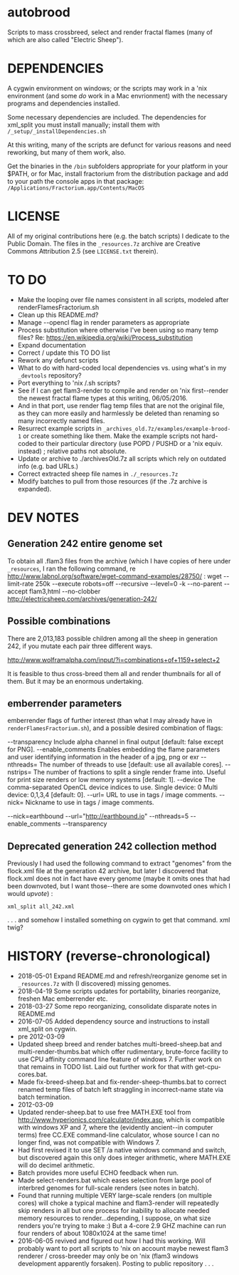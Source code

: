 # autobrood
Scripts to mass crossbreed, select and render fractal flames (many of which are also called "Electric Sheep").

# DEPENDENCIES
A cygwin environment on windows; or the scripts may work in a 'nix environment (and some _do_ work in a Mac envrionment) with the necessary programs and dependencies installed.

Some necessary dependencies are included. The dependencies for xml_split you must install manually; install them with `/_setup/_installDependencies.sh`

At this writing, many of the scripts are defunct for various reasons and need reworking, but many of them work, also.

Get the binaries in the `/bin` subfolders appropriate for your platform in your $PATH, or for Mac, install fractorium from the distribution package and add to your path the console apps in that package: `/Applications/Fractorium.app/Contents/MacOS`

# LICENSE
All of my original contributions here (e.g. the batch scripts) I dedicate to the Public Domain. The files in the `_resources.7z` archive are Creative Commons Attribution 2.5 (see `LICENSE.txt` therein).

# TO DO
- Make the looping over file names consistent in all scripts, modeled after renderFlamesFractorium.sh
- Clean up this README.md?
- Manage --opencl flag in render parameters as appropriate
- Process substitution where otherwise I've been using so many temp files? Re:
https://en.wikipedia.org/wiki/Process_substitution
- Expand documentation
- Correct / update this TO DO list
- Rework any defunct scripts
- What to do with hard-coded local dependencies vs. using what's in my `_devtools` repository?
- Port everything to 'nix /.sh scripts?
- See if I can get flam3-render to compile and render on 'nix first--render the newest fractal flame types at this writing, 06/05/2016.
 - And in that port, use render flag temp files that are not the original file, as they can more easily and harmlessly be deleted than renaming so many incorrectly named files.
- Resurrect example scripts in `_archives_old.7z/examples/example-brood-1` or create something like them. Make the example scripts not hard-coded to their particular directory (use POPD / PUSHD or a 'nix equiv. instead) ; relative paths not absolute.
- Update or archive to ./archivesOld.7z all scripts which rely on outdated info (e.g. bad URLs.)
- Correct extracted sheep file names in `./_resources.7z`
- Modify batches to pull from those resources (if the .7z archive is expanded).

# DEV NOTES

## Generation 242 entire genome set

To obtain all .flam3 files from the archive (which I have copies of here under `_resources`, I ran the following command, re http://www.labnol.org/software/wget-command-examples/28750/ :
wget --limit-rate 250k --execute robots=off --recursive --level=0 -k --no-parent --accept flam3,html --no-clobber http://electricsheep.com/archives/generation-242/

## Possible combinations
There are 2,013,183 possible children among all the sheep in generation 242, if you mutate each pair three different ways.

http://www.wolframalpha.com/input/?i=combinations+of+1159+select+2

It is feasible to thus cross-breed them all and render thumbnails for all of them. But it may be an enormous undertaking.

## emberrender parameters

emberrender flags of further interest (than what I may already have in `renderFlamesFractorium.sh`), and a possible desired combination of flags:

--transparency            Include alpha channel in final output [default: false except for PNG].
--enable_comments         Enables embedding the flame parameters and user identifying information in the header of a jpg, png or exr 
--nthreads=<val>          The number of threads to use [default: use all available cores].
--nstrips=<val>           The number of fractions to split a single render frame into. Useful for print size renders or low memory systems [default: 1].
--device                  The comma-separated OpenCL device indices to use. Single device: 0 Multi device: 0,1,3,4 [default: 0].
--url=<val>               URL to use in <edit> tags / image comments.
--nick=<val>              Nickname to use in <edit> tags / image comments.

--nick=earthbound --url="http://earthbound.io" --nthreads=5 --enable_comments --transparency

## Deprecated generation 242 collection method

Previously I had used the following command to extract "genomes" from the flock.xml file at the generation 42 archive, but later I discovered that flock.xml does not in fact have every genome (maybe it omits ones that had been downvoted, but I want those--there are some downvoted ones which I would *upvote*) :

`xml_split all_242.xml`

. . . and somehow I installed something on cygwin to get that command. xml twig?

# HISTORY (reverse-chronological)

- 2018-05-01 Expand README.md and refresh/reorganize genome set in `_resources.7z` with (I discovered) missing genomes.
- 2018-04-19 Some scripts updates for portability, binaries reorganize, freshen Mac emberrender etc.
- 2018-03-27 Some repo reorganizing, consolidate disparate notes in README.md
- 2016-07-05 Added dependency source and instructions to install xml_split on cygwin.
- pre 2012-03-09
 - Updated sheep breed and render batches multi-breed-sheep.bat and multi-render-thumbs.bat which offer rudimentary, brute-force facility to use CPU affinity command line feature of windows 7. Further work on that remains in TODO list. Laid out further work for that with get-cpu-cores.bat.
- Made fix-breed-sheep.bat and fix-render-sheep-thumbs.bat to correct renamed temp files of batch left straggling in incorrect-name state via batch termination.
- 2012-03-09
 - Updated render-sheep.bat to use free MATH.EXE tool from http://www.hyperionics.com/calculator/index.asp, which is compatible with windows XP and 7, where the (evidently ancient--in computer terms) free CC.EXE command-line calculator, whose source I can no longer find, was not compatible with Windows 7.
 - Had first revised it to use SET /a native windows command and switch, but discovered again this only does integer arithmetic, where MATH.EXE will do decimel arithmetic.
 - Batch provides more useful ECHO feedback when run.
 - Made select-renders.bat which eases selection from large pool of interbred genomes for full-scale renders (see notes in batch).
 - Found that running multiple VERY large-scale renders (on multiple cores) will choke a typical machine and flam3-render will repeatedly skip renders in all but one process for inability to allocate needed memory resources to render...depending, I suppose, on what size renders you're trying to make :) But a 4-core 2.9 GHZ machine can run four renders of about 1080x1024 at the same time!
- 2016-06-05 revived and figured out how I had this working. Will probably want to port all scripts to 'nix on account maybe newest flam3 renderer / cross-breeder may only be on 'nix (flam3 windows development apparently forsaken). Posting to public repository . . .